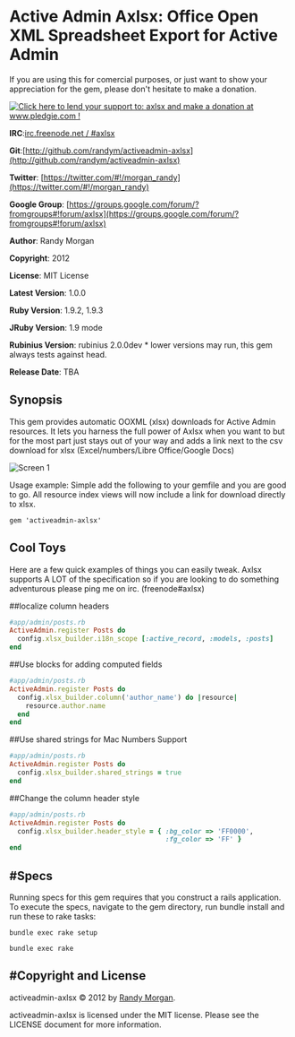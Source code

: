 Active Admin Axlsx: Office Open XML Spreadsheet Export for Active Admin
====================================

If you are using this for comercial purposes, or just want to show your
appreciation for the gem, please don't hesitate to make a donation.

[![Click here to lend your support to: axlsx and make a donation at www.pledgie.com !](http://www.pledgie.com/campaigns/17814.png?skin_name=chrome)](http://www.pledgie.com/campaigns/17814)

**IRC**:[irc.freenode.net / #axlsx](irc://irc.freenode.net/axlsx)

**Git**:[http://github.com/randym/activeadmin-axlsx](http://github.com/randym/activeadmin-axlsx)

**Twitter**: [https://twitter.com/#!/morgan_randy](https://twitter.com/#!/morgan_randy)

**Google Group**: [https://groups.google.com/forum/?fromgroups#!forum/axlsx](https://groups.google.com/forum/?fromgroups#!forum/axlsx)

**Author**:  Randy Morgan

**Copyright**:    2012

**License**: MIT License

**Latest Version**: 1.0.0

**Ruby Version**: 1.9.2, 1.9.3

**JRuby Version**: 1.9 mode

**Rubinius Version**: rubinius 2.0.0dev * lower versions may run, this gem always tests against head.

**Release Date**: TBA

Synopsis
--------

This gem provides automatic OOXML (xlsx) downloads for Active Admin
resources. It lets you harness the full power of Axlsx when you want to
but for the most part just stays out of your way and adds a link next to 
the csv download for xlsx (Excel/numbers/Libre Office/Google Docs)


![Screen 1](https://github.com/randym/activeadmin-axlsx/raw/master/screen_capture.png)

Usage example:
Simple add the following to your gemfile and you are good to go.
All resource index views will now include a link for download directly
to xlsx.

```
gem 'activeadmin-axlsx'
```

Cool Toys
---------

Here are a few quick examples of things you can easily tweak.
Axlsx supports A LOT of the specification so if you are looking to do 
something adventurous please ping me on irc. (freenode#axlsx)

##localize column headers

```ruby
#app/admin/posts.rb
ActiveAdmin.register Posts do
  config.xlsx_builder.i18n_scope [:active_record, :models, :posts]
end
```

##Use blocks for adding computed fields

```ruby
#app/admin/posts.rb
ActiveAdmin.register Posts do
  config.xlsx_builder.column('author_name') do |resource|
    resource.author.name 
  end
end
```

##Use shared strings for Mac Numbers Support

```ruby
#app/admin/posts.rb
ActiveAdmin.register Posts do
  config.xlsx_builder.shared_strings = true
end
```

##Change the column header style

```ruby
#app/admin/posts.rb
ActiveAdmin.register Posts do
  config.xlsx_builder.header_style = { :bg_color => 'FF0000',
                                       :fg_color => 'FF' }
end
```

#Specs
------
Running specs for this gem requires that you construct a rails application.
To execute the specs, navigate to the gem directory, 
run bundle install and run these to rake tasks:

```
bundle exec rake setup
```

```
bundle exec rake
```

#Copyright and License
----------

activeadmin-axlsx &copy; 2012 by [Randy Morgan](mailto:digial.ipseity@gmail.com).

activeadmin-axlsx is licensed under the MIT license. Please see the LICENSE document for more information.
